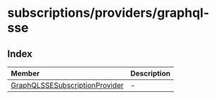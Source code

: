 # subscriptions/providers/graphql-sse

## Index

| Member | Description |
| :------ | :------ |
| [GraphQLSSESubscriptionProvider](classes/GraphQLSSESubscriptionProvider.md) | - |
